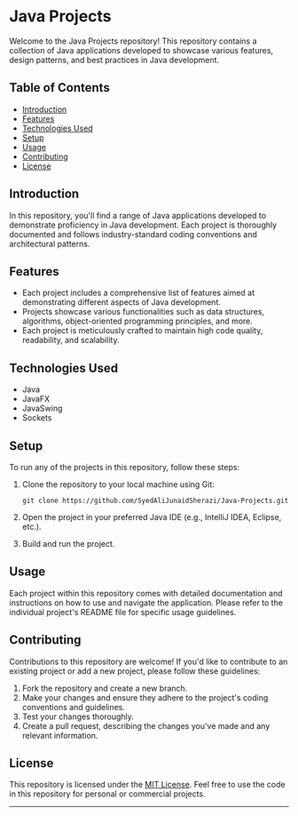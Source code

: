 # Java Projects

Welcome to the Java Projects repository! This repository contains a collection of Java applications developed to showcase various features, design patterns, and best practices in Java development.

## Table of Contents
- [Introduction](#introduction)
- [Features](#features)
- [Technologies Used](#technologies-used)
- [Setup](#setup)
- [Usage](#usage)
- [Contributing](#contributing)
- [License](#license)

## Introduction
In this repository, you'll find a range of Java applications developed to demonstrate proficiency in Java development. Each project is thoroughly documented and follows industry-standard coding conventions and architectural patterns.

## Features
- Each project includes a comprehensive list of features aimed at demonstrating different aspects of Java development.
- Projects showcase various functionalities such as data structures, algorithms, object-oriented programming principles, and more.
- Each project is meticulously crafted to maintain high code quality, readability, and scalability.

## Technologies Used
- Java
- JavaFX
- JavaSwing
- Sockets

## Setup
To run any of the projects in this repository, follow these steps:

1. Clone the repository to your local machine using Git:
   
   ```
   git clone https://github.com/SyedAliJunaidSherazi/Java-Projects.git
   ```

2. Open the project in your preferred Java IDE (e.g., IntelliJ IDEA, Eclipse, etc.).
   
3. Build and run the project.

## Usage

Each project within this repository comes with detailed documentation and instructions on how to use and navigate the application. Please refer to the individual project's README file for specific usage guidelines.

## Contributing

Contributions to this repository are welcome! If you'd like to contribute to an existing project or add a new project, please follow these guidelines:

1. Fork the repository and create a new branch.
2. Make your changes and ensure they adhere to the project's coding conventions and guidelines.
3. Test your changes thoroughly.
4. Create a pull request, describing the changes you've made and any relevant information.

## License

This repository is licensed under the [MIT License](LICENSE). Feel free to use the code in this repository for personal or commercial projects.

---
